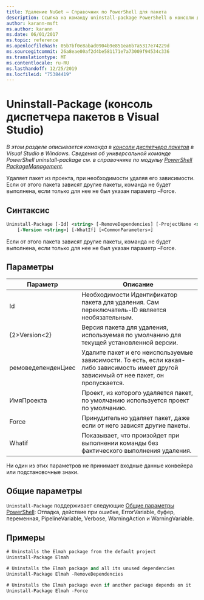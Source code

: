 ```yaml
---
title: Удаление NuGet — Справочник по PowerShell для пакета
description: Ссылка на команду uninstall-package PowerShell в консоли диспетчера пакетов NuGet в Visual Studio.
author: karann-msft
ms.author: karann
ms.date: 06/01/2017
ms.topic: reference
ms.openlocfilehash: 05b7bf0e8abad0904b9e851ea6b7a5317e74229d
ms.sourcegitcommit: 26a8eae00af2d4be581171e7a73009f94534c336
ms.translationtype: MT
ms.contentlocale: ru-RU
ms.lasthandoff: 12/25/2019
ms.locfileid: "75384419"
---
```

# <a name="uninstall-package-package-manager-console-in-visual-studio"></a>Uninstall-Package (консоль диспетчера пакетов в Visual Studio)

*В этом разделе описывается команда в [консоли диспетчера пакетов](../../consume-packages/install-use-packages-powershell.md) в Visual Studio в Windows. Сведения об универсальной команде PowerShell uninstall-package см. в справочнике по модульу [PowerShell PackageManagement](/powershell/module/packagemanagement/?view=powershell-6).*

Удаляет пакет из проекта, при необходимости удаляя его зависимости. Если от этого пакета зависят другие пакеты, команда не будет выполнена, если только для нее не был указан параметр –Force.

## <a name="syntax"></a>Синтаксис

```ps
Uninstall-Package [-Id] <string> [-RemoveDependencies] [-ProjectName <string>] [-Force]
    [-Version <string>] [-WhatIf] [<CommonParameters>]
```

Если от этого пакета зависят другие пакеты, команда не будет выполнена, если только для нее не был указан параметр –Force.

## <a name="parameters"></a>Параметры

| Параметр | Описание |
| --- | --- |
| Id | Необходимости Идентификатор пакета для удаления. Сам переключатель-ID является необязательным. |
| {2&gt;Version&lt;2} | Версия пакета для удаления, используемая по умолчанию для текущей установленной версии. |
| ремоведепенденЦиес | Удалите пакет и его неиспользуемые зависимости. То есть, если какая-либо зависимость имеет другой зависимый от нее пакет, он пропускается. |
| ИмяПроекта | Проект, из которого удаляется пакет, по умолчанию используется проект по умолчанию. |
| Force | Принудительно удаляет пакет, даже если от него зависят другие пакеты. |
| Whatif | Показывает, что произойдет при выполнении команды без фактического выполнения удаления. |

Ни один из этих параметров не принимает входные данные конвейера или подстановочные знаки.

## <a name="common-parameters"></a>Общие параметры

`Uninstall-Package` поддерживает следующие [Общие параметры PowerShell](https://go.microsoft.com/fwlink/?LinkID=113216): Отладка, действие при ошибке, ErrorVariable, буфер, переменная, PipelineVariable, Verbose, WarningAction и WarningVariable.

## <a name="examples"></a>Примеры

```ps
# Uninstalls the Elmah package from the default project
Uninstall-Package Elmah

# Uninstalls the Elmah package and all its unused dependencies
Uninstall-Package Elmah -RemoveDependencies 

# Uninstalls the Elmah package even if another package depends on it
Uninstall-Package Elmah -Force
```
